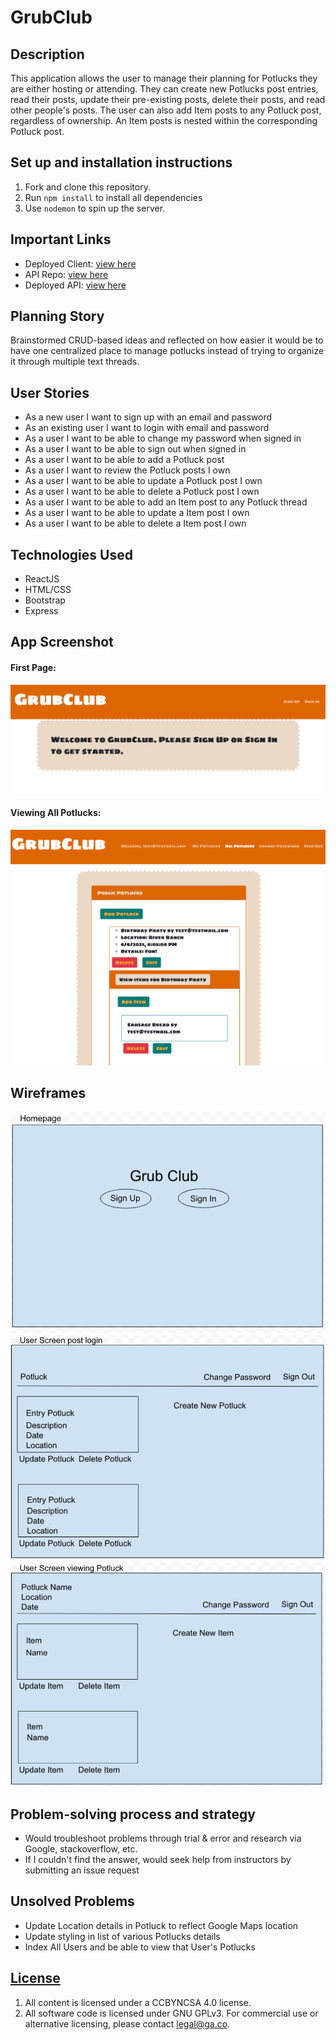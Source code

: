 # GrubClub

## Description
This application allows the user to manage their planning for Potlucks they are either hosting or attending. They can create new Potlucks post entries, read their posts, update their pre-existing posts, delete their posts, and read other people's posts. The user can also add Item posts to any Potluck post, regardless of ownership. An Item posts is nested within the corresponding Potluck post.

## Set up and installation instructions
1. Fork and clone this repository.
2. Run `npm install` to install all dependencies
3. Use `nodemon` to spin up the server.

## Important Links
- Deployed Client: [view here](https://angel-journey.github.io/grubclub-client/)
- API Repo: [view here](https://github.com/Angel-Journey/grubclub-api)
- Deployed API: [view here](https://grubclub-api.herokuapp.com/)

## Planning Story
Brainstormed CRUD-based ideas and reflected on how easier it would be to have one centralized place to manage potlucks instead of trying to organize it through multiple text threads.

## User Stories

- As a new user I want to sign up with an email and password
- As an existing user I want to login with email and password
- As a user I want to be able to change my password when signed in
- As a user I want to be able to sign out when signed in
- As a user I want to be able to add a Potluck post
- As a user I want to review the Potluck posts I own
- As a user I want to be able to update a Potluck post I own
- As a user I want to be able to delete a Potluck post I own
- As a user I want to be able to add an Item post to any Potluck thread
- As a user I want to be able to update a Item post I own
- As a user I want to be able to delete a Item post I own

## Technologies Used
- ReactJS
- HTML/CSS
- Bootstrap
- Express

## App Screenshot
#### First Page:
![GrubClub All Potlucks](/images/GrubClub_First_Page.png)

#### Viewing All Potlucks:
![GrubClub First Page](/images/GrubClub_All_Potlucks.png)

## Wireframes

![GrubClub Wireframe Home](/images/GrubClub_Wireframe_Home.png)
![GrubClub Wireframe Post Login](/images/GrubClub_Wireframe_Post_Login.png)
![GrubClub Wireframe Manage Posts](/images/GrubClub_Wireframe_Manage_Posts.png)

## Problem-solving process and strategy
- Would troubleshoot problems through trial & error and research via Google, stackoverflow, etc.
- If I couldn't find the answer, would seek help from instructors by submitting an issue request

## Unsolved Problems
- Update Location details in Potluck to reflect Google Maps location
- Update styling in list of various Potlucks details
- Index All Users and be able to view that User's Potlucks

## [License](LICENSE)

1. All content is licensed under a CC­BY­NC­SA 4.0 license.
1. All software code is licensed under GNU GPLv3. For commercial use or
    alternative licensing, please contact legal@ga.co.
